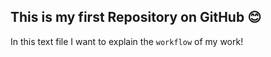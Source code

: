 ## This is my first Repository on GitHub 😊

In this text file I want to explain the `workflow` of my work!

